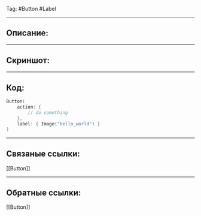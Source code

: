 Tag: #Button #Label

---
## Описание:


---
## Скриншот:


---
## Код:

``` swift
Button(
    action: {
        // do something
    },
    label: { Image("hello_world") }
)
```

---
## Связаные ссылки:
[[Button]]

---
## Обратные ссылки:
[[Button]]